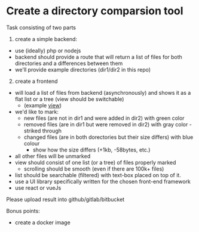 Create a directory comparsion tool
==================================

Task consisting of two parts
1. create a simple backend:
  - use (ideally) php or nodejs
  - backend should provide a route that will return a list of files for both directories and a differences between them
  - we'll provide example directories (dir1/dir2 in this repo)
  
2. create a frontend
  - will load a list of files from backend (asynchronously) and shows it as a flat list or a tree (view should be switchable)
    - (example [view](https://github.com/jurajsimbs/test_dir_compare_data/blob/master/example._comparsion_list.PNG))
  - we'd like to mark: 
    - new files (are not in dir1 and were added in dir2) with green color
	- removed files (are in dir1 but were removed in dir2) with gray color - striked through
	- changed files (are in both dorectories but their size differs) with blue colour
	  - show how the size differs (+1kb, -58bytes, etc.)
  - all other files will be unmarked
  - view should consist of one list (or a tree) of files properly marked
    - scrolling should be smooth (even if there are 100k+ files)
  - list should be searchable (filtered) with text-box placed on top of it.
  - use a UI library specifically written for the chosen front-end framework
  - use react or vueJs
  
  
Please upload result into github/gitlab/bitbucket

Bonus points:
- create a docker image
